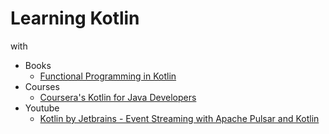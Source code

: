 # Learning Kotlin

with 

- Books
  - [Functional Programming in Kotlin](https://www.manning.com/books/functional-programming-in-kotlin)
- Courses
  - [Coursera's Kotlin for Java Developers](https://www.coursera.org/learn/kotlin-for-java-developers)
- Youtube
  - [Kotlin by Jetbrains - Event Streaming with Apache Pulsar and Kotlin](https://youtu.be/PRoFPsplfnM)

